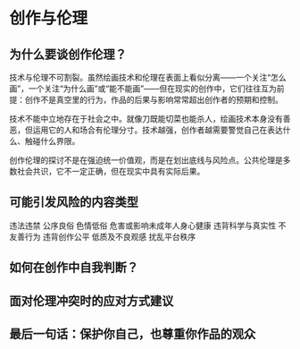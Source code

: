 # 创作与伦理

## 为什么要谈创作伦理？

技术与伦理不可割裂。虽然绘画技术和伦理在表面上看似分离——一个关注“怎么画”，一个关注“为什么画”或“能不能画”——但在现实的创作中，它们往往互为前提：创作不是真空里的行为，作品的后果与影响常常超出创作者的预期和控制。

技术不能中立地存在于社会之中。就像刀既能切菜也能杀人，绘画技术本身没有善恶，但运用它的人和场合有伦理分寸。技术越强，创作者越需要警觉自己在表达什么、触碰什么界限。

创作伦理的探讨不是在强迫统一价值观，而是在划出底线与风险点。公共伦理是多数社会共识，它不一定正确，但在现实中具有实际后果。

## 可能引发风险的内容类型
违法违禁
公序良俗
色情低俗
危害或影响未成年人身心健康
违背科学与真实性
不友善行为
违背创作公平
低质及不良观感
扰乱平台秩序
## 如何在创作中自我判断？

## 面对伦理冲突时的应对方式建议

## 最后一句话：保护你自己，也尊重你作品的观众